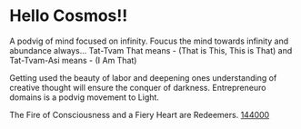 # Hello Cosmos!! 

A podvig of mind focused on infinity. Foucus the mind towards infinity and abundance always... Tat-Tvam That means - (That is This, This is That) and Tat-Tvam-Asi means - (I Am That)

Getting used the beauty of labor and deepening ones understanding of creative thought will ensure the conquer of darkness. Entrepreneuro domains is a podvig movement to Light.

The Fire of Consciousness and a Fiery Heart are Redeemers. [144000](http://redeemers.144000/)
